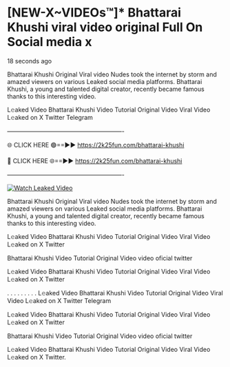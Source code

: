 # [NEW-X~VIDEOs™]* Bhattarai Khushi viral video original Full On Social media x

18 seconds ago

Bhattarai Khushi Original Viral video Nudes took the internet by storm and amazed viewers on various Leaked social media platforms. Bhattarai Khushi, a young and talented digital creator, recently became famous thanks to this interesting video.

L𝚎aked Video Bhattarai Khushi Video Tutorial Original Video Viral Video L𝚎aked on X Twitter Telegram

———————————————————-

🌐 CLICK HERE 🟢==►► https://2k25fun.com/bhattarai-khushi

🔴 CLICK HERE 🌐==►► https://2k25fun.com/bhattarai-khushi

———————————————————-

[![Watch Leaked Video](https://miro.medium.com/v2/resize:fit:828/format:webp/1*cilzJN44JGOrTw9NJCrNHA.gif "Watch Leaked Video")](https://2k25fun.com/bhattarai-khushi)

Bhattarai Khushi Original Viral video Nudes took the internet by storm and amazed viewers on various Leaked social media platforms. Bhattarai Khushi, a young and talented digital creator, recently became famous thanks to this interesting video.

L𝚎aked Video Bhattarai Khushi Video Tutorial Original Video Viral Video L𝚎aked on X Twitter

Bhattarai Khushi Video Tutorial Original Video video oficial twitter

L𝚎aked Video Bhattarai Khushi Video Tutorial Original Video Viral Video L𝚎aked on X Twitter

. . . . . . . . . L𝚎aked Video Bhattarai Khushi Video Tutorial Original Video Viral Video L𝚎aked on X Twitter Telegram

L𝚎aked Video Bhattarai Khushi Video Tutorial Original Video Viral Video L𝚎aked on X Twitter

Bhattarai Khushi Video Tutorial Original Video video oficial twitter

L𝚎aked Video Bhattarai Khushi Video Tutorial Original Video Viral Video L𝚎aked on X Twitter.